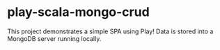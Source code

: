 # play-scala-mongo-crud

This project demonstrates a simple SPA using Play!  Data is stored into a MongoDB server running locally.


